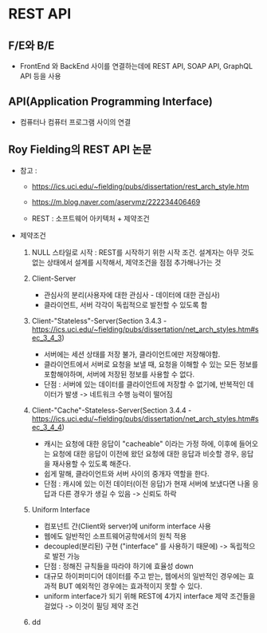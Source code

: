 # REST API

## F/E와 B/E
- FrontEnd 와 BackEnd 사이를 연결하는데에 REST API, SOAP API, GraphQL API 등을 사용

## API(Application Programming Interface)
- 컴퓨터나 컴퓨터 프로그램 사이의 연결

## Roy Fielding의 REST API 논문
- 참고 : 
  - https://ics.uci.edu/~fielding/pubs/dissertation/rest_arch_style.htm
  - https://m.blog.naver.com/aservmz/222234406469

  - REST : 소프트웨어 아키텍처 + 제약조건

- 제약조건
  1. NULL 스타일로 시작 : REST를 시작하기 위한 시작 조건. 설계자는 아무 것도 없는 상태에서 설계를 시작해서, 제약조건을 점점 추가해나가는 것

  2. Client-Server
      - 관심사의 분리(사용자에 대한 관심사 - 데이터에 대한 관심사)
      - 클라이언트, 서버 각각이 독립적으로 발전할 수 있도록 함

  3. Client-"Stateless"-Server(Section 3.4.3 - https://ics.uci.edu/~fielding/pubs/dissertation/net_arch_styles.htm#sec_3_4_3)
     - 서버에는 세션 상태를 저장 불가, 클라이언트에만 저장해야함.
     - 클라이언트에서 서버로 요청을 보낼 때, 요청을 이해할 수 있는 모든 정보를 포함해야하며, 서버에 저장된 정보를 사용할 수 없다.
     - 단점 : 서버에 있는 데이터를 클라이언트에 저장할 수 없기에, 반복적인 데이터가 발생 -> 네트워크 수행 능력이 떨어짐

  4. Client-"Cache"-Stateless-Server(Section 3.4.4 - https://ics.uci.edu/~fielding/pubs/dissertation/net_arch_styles.htm#sec_3_4_4)
      - 캐시는 요청에 대한 응답이 "cacheable" 이라는 가정 하에, 이후에 들어오는 요청에 대한 응답이 이전에 왔던 요청에 대한 응답과 비슷할 경우, 응답을 재사용할 수 있도록 해준다.
      - 쉽게 말해, 클라이언트와 서버 사이의 중개자 역할을 한다.
      - 단점 : 캐시에 있는 이전 데이터(이전 응답)가 현재 서버에 보냈다면 나올 응답과 다른 경우가 생길 수 있음 -> 신뢰도 하락

  5. Uniform Interface
      - 컴포넌트 간(Client와 server)에 uniform interface 사용
      - 웹에도 일반적인 소프트웨어공학에서의 원칙 적용
      - decoupled(분리된) 구현 ("interface" 를 사용하기 때문에) -> 독립적으로 발전 가능
      - 단점 : 정해진 규칙들을 따라야 하기에 효율성 down
      - 대규모 하이퍼미디어 데이터를 주고 받는, 웹에서의 일반적인 경우에는 효과적 BUT 예외적인 경우에는 효과적이지 못할 수 있다.
      - uniform interface가 되기 위해 REST에 4가지 interface 제약 조건들을 걸었다 -> 이것이 필딩 제약 조건
  6. dd